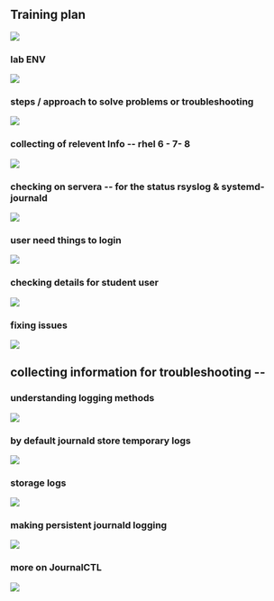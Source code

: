 ## Training plan 

<img src="plan.png">

###  lab ENV 

<img src="lab.png">

### steps  / approach to solve problems or troubleshooting 

<img src="tr.png">

### collecting of relevent Info -- rhel 6 - 7- 8 

<img src="coll.png">

### checking on servera -- for the status rsyslog & systemd-journald

<img src="ch.png">

### user need things to login

<img src="log.png">

### checking details for student user

<img src="dt.png">

### fixing issues 

<img src="is.png">


## collecting information for troubleshooting --

### understanding logging methods 

<img src="logm.png">

### by default journald store temporary logs 

<img src="jl.png">

### storage logs 

<img src="slog.png">

### making persistent journald logging 

<img src="per.png">

### more on JournalCTL 

<img src="jc.png">





